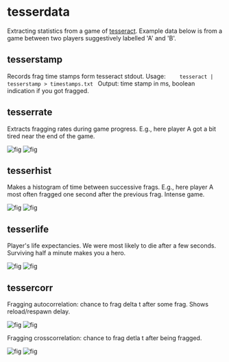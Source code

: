 # tesserdata

Extracting statistics from a game of [tesseract](http://tesseract.gg).
Example data below is from a game between two players suggestively labelled 'A' and 'B'.

## tesserstamp

Records frag time stamps form tesseract stdout. Usage:
``` 	tesseract | tesserstamp > timestamps.txt  ```
Output: time stamp in ms, boolean indication if you got fragged.


## tesserrate

Extracts fragging rates during game progress. E.g., here player A got a bit tired near the end of the game.

![fig](fig/frag_rate_A.png)
![fig](fig/frag_rate_B.png)

## tesserhist

Makes a histogram of time between successive frags. E.g., here player A most often fragged one second after the previous frag. Intense game.

![fig](fig/frag_hist_A.png)
![fig](fig/frag_hist_B.png)


## tesserlife

Player's life expectancies. We were most likely to die after a few seconds. Surviving half a minute makes you a hero.

![fig](fig/lifetime_A.png)
![fig](fig/lifetime_B.png)

## tessercorr

Fragging autocorrelation: chance to frag delta t after some frag. Shows reload/respawn delay.

![fig](fig/frag_autocorr_A.png)
![fig](fig/frag_autocorr_B.png)

Fragging crosscorrelation: chance to frag detla t after being fragged.

![fig](fig/frag_corrAB.png)
![fig](fig/frag_corrBA.png)
